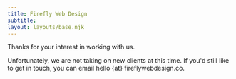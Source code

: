 ```yaml
---
title: Firefly Web Design
subtitle:
layout: layouts/base.njk
---
```


Thanks for your interest in working with us.

Unfortunately, we are not taking on new clients at this time. If you'd still like to get in touch, you can email hello {at} fireflywebdesign.co.
